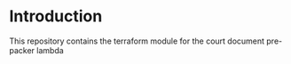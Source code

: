 # Introduction
This repository contains the terraform module for the court document pre-packer lambda
